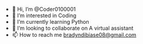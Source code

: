 - 👋 Hi, I’m @Coder0100001
- 👀 I’m interested in Coding
- 🌱 I’m currently learning Python
- 💞️ I’m looking to collaborate on A virtual assistant
- 📫 How to reach me bradyndibiase08@gmail.com

<!---
--->
